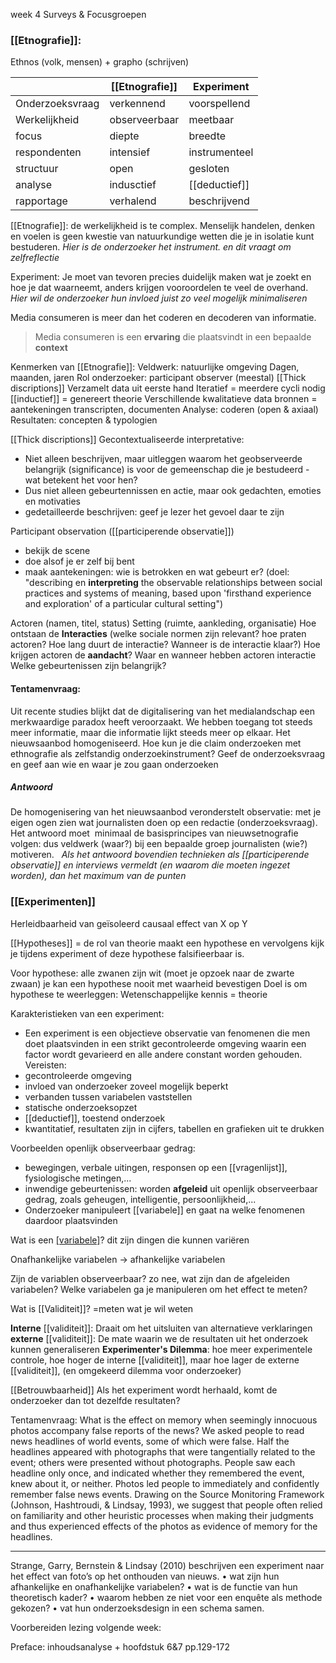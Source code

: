 week 4
Surveys & Focusgroepen


### [[Etnografie]]:
Ethnos (volk, mensen) + grapho (schrijven)

|                 | [[Etnografie]]   | Experiment    |
| --------------- | ------------- | ------------- |
| Onderzoeksvraag | verkennend    | voorspellend  | 
| Werkelijkheid   | observeerbaar | meetbaar      |
| focus           | diepte        | breedte       |
| respondenten    | intensief     | instrumenteel |
| structuur       | open          | gesloten      |
| analyse         | indusctief    | [[deductief]]     |
| rapportage      | verhalend     | beschrijvend   |

[[Etnografie]]:
de werkelijkheid is te complex. Menselijk handelen, denken en voelen is geen kwestie van natuurkundige wetten die je in isolatie kunt bestuderen.
*Hier is de onderzoeker het instrument. en dit vraagt om zelfreflectie*

Experiment:
Je moet van tevoren precies duidelijk maken wat je zoekt en hoe je dat waarneemt, anders krijgen vooroordelen te veel de overhand.
*Hier wil de onderzoeker hun invloed juist zo veel mogelijk minimaliseren*

Media consumeren is meer dan het coderen en decoderen van informatie.
> Media consumeren is een **ervaring** die plaatsvindt in een bepaalde **context**

Kenmerken van [[Etnografie]]: 
	Veldwerk: natuurlijke omgeving
	Dagen, maanden, jaren
	Rol onderzoeker: participant observer (meestal)
	[[Thick discriptions]]
	Verzamelt data uit eerste hand
	Iteratief = meerdere cycli nodig
	[[inductief]] = genereert theorie
	Verschillende kwalitatieve data
	bronnen = aantekeningen
	transcripten, documenten
	Analyse: coderen (open & axiaal)
	Resultaten: concepten & typologien

[[Thick discriptions]]
Gecontextualiseerde interpretative:
- Niet alleen beschrijven, maar uitleggen waarom het geobserveerde belangrijk (significance) is voor de gemeenschap die je bestudeerd - wat betekent het voor hen?
- Dus niet alleen gebeurtennissen en actie, maar ook gedachten, emoties en motivaties
- gedetailleerde beschrijven: geef je lezer het gevoel daar te zijn

Participant observation ([[participerende observatie]])
- bekijk de scene 
- doe alsof je er zelf bij bent
- maak aantekeningen: wie is betrokken en wat gebeurt er?
(doel: "describing en **interpreting** the observable relationships between social practices and systems of meaning, based upon 'firsthand experience and exploration' of a particular cultural setting")

Actoren (namen, titel, status)
Setting (ruimte, aankleding, organisatie)
Hoe ontstaan de **Interacties** (welke sociale normen zijn relevant? hoe praten actoren? Hoe lang duurt de interactie? Wanneer is de interactie klaar?)
Hoe krijgen actoren de **aandacht**?
Waar en wanneer hebben actoren interactie
Welke gebeurtenissen zijn belangrijk?

#### Tentamenvraag:
Uit recente studies blijkt dat de digitalisering van het medialandschap een merkwaardige paradox heeft veroorzaakt. We hebben toegang tot steeds meer informatie, maar die informatie lijkt steeds meer op elkaar. Het nieuwsaanbod homogeniseerd.
Hoe kun je die claim onderzoeken met ethnografie als zelfstandig onderzoekinstrument? Geef de onderzoeksvraag en geef aan wie en waar je zou gaan onderzoeken

##### Antwoord
De homogenisering van het nieuwsaanbod veronderstelt observatie: met je eigen ogen zien wat journalisten doen op een redactie (onderzoeksvraag). Het antwoord moet  minimaal de basisprincipes van nieuwsetnografie volgen: dus veldwerk (waar?) bij een bepaalde groep journalisten (wie?) motiveren.   
*Als het antwoord bovendien technieken als [[participerende observatie]] en interviews vermeldt (en waarom die moeten ingezet worden), dan het maximum van de punten*

### [[Experimenten]]
Herleidbaarheid van geïsoleerd causaal effect van X op Y

[[Hypotheses]] = de rol van theorie
maakt een hypothese en vervolgens kijk je tijdens experiment of deze hypothese falsifieerbaar is.

Voor hypothese: alle zwanen zijn wit (moet je opzoek naar de zwarte zwaan)
	je kan een hypothese nooit met waarheid bevestigen
Doel is om hypothese te weerleggen: Wetenschappelijke kennis = theorie

Karakteristieken van een experiment:
- Een experiment is een objectieve observatie van fenomenen die men doet plaatsvinden in een strikt gecontroleerde omgeving waarin een factor wordt gevarieerd en alle andere constant worden gehouden.
Vereisten:
- gecontroleerde omgeving
- invloed van onderzoeker zoveel mogelijk beperkt
- verbanden tussen variabelen vaststellen
- statische onderzoeksopzet
- [[deductief]], toestend onderzoek
- kwantitatief, resultaten zijn in cijfers, tabellen en grafieken uit te drukken

Voorbeelden openlijk observeerbaar gedrag:
- bewegingen, verbale uitingen, responsen op een [[vragenlijst]], fysiologische metingen,...
- inwendige gebeurtenissen: worden **afgeleid** uit openlijk observeerbaar gedrag, zoals geheugen, intelligentie, persoonlijkheid,...
- Onderzoeker manipuleert [[variabele]] en gaat na welke fenomenen daardoor plaatsvinden

Wat is een [[variabele]](n)?
dit zijn dingen die kunnen variëren

Onafhankelijke variabelen  -> afhankelijke variabelen

Zijn de variablen observeerbaar?
zo nee, wat zijn dan de afgeleiden variabelen?
Welke variabelen ga je manipuleren om het effect te meten?


Wat is [[Validiteit]]?
=meten wat je wil weten

**Interne** [[validiteit]]: Draait om het uitsluiten van alternatieve verklaringen
**externe** [[validiteit]]: De mate waarin we de resultaten uit het onderzoek kunnen generaliseren
**Experimenter's Dilemma**: hoe meer experimentele controle, hoe hoger de interne [[validiteit]], maar hoe lager de externe [[validiteit]], (en omgekeerd dilemma voor onderzoeker)


[[Betrouwbaarheid]]
Als het experiment wordt herhaald, komt de onderzoeker dan tot dezelfde resultaten?


Tentamenvraag:
What is the effect on memory when seemingly innocuous photos accompany false reports of the news? We asked people to read news headlines of world events, some of which were false. Half the headlines appeared with photographs that were tangentially related to the event; others were presented without photographs. People saw each headline only once, and indicated whether they remembered the event, knew about it, or neither. Photos led people to immediately and confidently remember false news events. Drawing on the Source Monitoring Framework (Johnson, Hashtroudi, & Lindsay, 1993), we suggest that people often relied on familiarity and other heuristic processes when making their judgments and thus experienced effects of the photos as evidence of memory for the headlines.
****
Strange, Garry, Bernstein & Lindsay (2010) beschrijven een experiment naar het effect van foto’s op het onthouden van nieuws. 
• wat zijn hun afhankelijke en onafhankelijke variabelen? 
• wat is de functie van hun theoretisch kader? 
• waarom hebben ze niet voor een enquête als methode gekozen? 
• vat hun onderzoeksdesign in een schema samen.



Voorbereiden lezing volgende week:

Preface: inhoudsanalyse + hoofdstuk 6&7 pp.129-172

